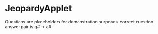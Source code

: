# JeopardyApplet
Questions are placeholders for demonstration purposes,
correct question answer pair is q# -> a#
